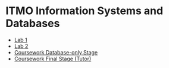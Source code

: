 # ITMO Information Systems and Databases

- [Lab 1](lab1/)
- [Lab 2](lab2/)
- [Coursework Database-only Stage](tutor-db/)
- [Coursework Final Stage (Tutor)](tutor/)
